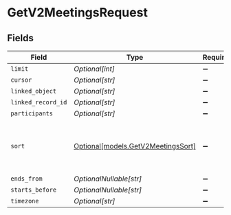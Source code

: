# GetV2MeetingsRequest


## Fields

| Field                                                                | Type                                                                 | Required                                                             | Description                                                          | Example                                                              |
| -------------------------------------------------------------------- | -------------------------------------------------------------------- | -------------------------------------------------------------------- | -------------------------------------------------------------------- | -------------------------------------------------------------------- |
| `limit`                                                              | *Optional[int]*                                                      | :heavy_minus_sign:                                                   | N/A                                                                  | 50                                                                   |
| `cursor`                                                             | *Optional[str]*                                                      | :heavy_minus_sign:                                                   | N/A                                                                  |                                                                      |
| `linked_object`                                                      | *Optional[str]*                                                      | :heavy_minus_sign:                                                   | N/A                                                                  |                                                                      |
| `linked_record_id`                                                   | *Optional[str]*                                                      | :heavy_minus_sign:                                                   | N/A                                                                  |                                                                      |
| `participants`                                                       | *Optional[str]*                                                      | :heavy_minus_sign:                                                   | N/A                                                                  |                                                                      |
| `sort`                                                               | [Optional[models.GetV2MeetingsSort]](../models/getv2meetingssort.md) | :heavy_minus_sign:                                                   | The order in which to sort the meetings. Defaults to start_asc.      |                                                                      |
| `ends_from`                                                          | *OptionalNullable[str]*                                              | :heavy_minus_sign:                                                   | N/A                                                                  |                                                                      |
| `starts_before`                                                      | *OptionalNullable[str]*                                              | :heavy_minus_sign:                                                   | N/A                                                                  |                                                                      |
| `timezone`                                                           | *Optional[str]*                                                      | :heavy_minus_sign:                                                   | N/A                                                                  |                                                                      |